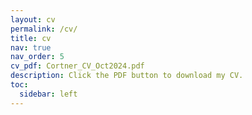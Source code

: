 ```yaml
---
layout: cv
permalink: /cv/
title: cv
nav: true
nav_order: 5
cv_pdf: Cortner_CV_Oct2024.pdf
description: Click the PDF button to download my CV. 
toc:
  sidebar: left
---
```

